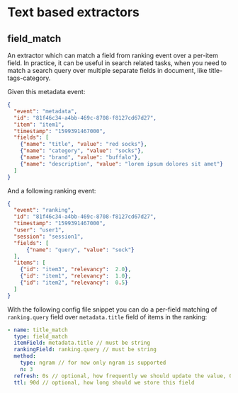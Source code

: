 # Text based extractors

## field_match

An extractor which can match a field from ranking event over a per-item field. In practice, it can be useful in search
related tasks, when you need to match a search query over multiple separate fields in document, like title-tags-category.

Given this metadata event:
```json
{
  "event": "metadata",
  "id": "81f46c34-a4bb-469c-8708-f8127cd67d27",
  "item": "item1", 
  "timestamp": "1599391467000", 
  "fields": [
    {"name": "title", "value": "red socks"},
    {"name": "category", "value": "socks"},
    {"name": "brand", "value": "buffalo"},
    {"name": "description", "value": "lorem ipsum dolores sit amet"}
  ]
}
```

And a following ranking event:
```json
{
  "event": "ranking",
  "id": "81f46c34-a4bb-469c-8708-f8127cd67d27",
  "timestamp": "1599391467000",
  "user": "user1",
  "session": "session1",
  "fields": [
      {"name": "query", "value": "sock"}
  ],
  "items": [
    {"id": "item3", "relevancy":  2.0},
    {"id": "item1", "relevancy":  1.0},
    {"id": "item2", "relevancy":  0.5} 
  ]
}
```

With the following config file snippet you can do a per-field matching of `ranking.query` field over `metadata.title` field of
items in the ranking:
```yaml
- name: title_match
  type: field_match
  itemField: metadata.title // must be string
  rankingField: ranking.query // must be string
  method:
    type: ngram // for now only ngram is supported
    n: 3
  refresh: 0s // optional, how frequently we should update the value, 0s by default
  ttl: 90d // optional, how long should we store this field
```

